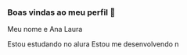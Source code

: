 ### Boas vindas ao meu perfil 💙

Meu nome e Ana Laura

Estou estudando no alura
Estou me desenvolvendo n
